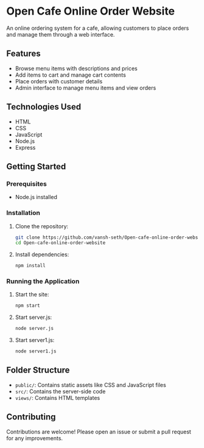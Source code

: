 # Open Cafe Online Order Website

An online ordering system for a cafe, allowing customers to place orders and manage them through a web interface.

## Features

- Browse menu items with descriptions and prices
- Add items to cart and manage cart contents
- Place orders with customer details
- Admin interface to manage menu items and view orders

## Technologies Used

- HTML
- CSS
- JavaScript
- Node.js
- Express

## Getting Started

### Prerequisites

- Node.js installed

### Installation

1. Clone the repository:
   ```bash
   git clone https://github.com/vansh-seth/Open-cafe-online-order-website.git
   cd Open-cafe-online-order-website
   ```

2. Install dependencies:
   ```bash
   npm install
   ```

### Running the Application

1. Start the site:
   ```bash
   npm start
   ```
2. Start server.js:
   ```bash
   node server.js
   ```
3. Start server1.js:
   ```bash
   node server1.js
   ```

## Folder Structure

- `public/`: Contains static assets like CSS and JavaScript files
- `src/`: Contains the server-side code
- `views/`: Contains HTML templates

## Contributing

Contributions are welcome! Please open an issue or submit a pull request for any improvements.


